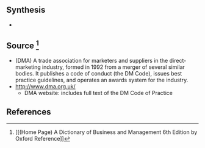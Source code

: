 ## Synthesis
- 
## Source [^1]
- (DMA) A trade association for marketers and suppliers in the direct-marketing industry, formed in 1992 from a merger of several similar bodies. It publishes a code of conduct (the DM Code), issues best practice guidelines, and operates an awards system for the industry.
- http://www.dma.org.uk/
	- DMA website: includes full text of the DM Code of Practice
## References

[^1]: [[(Home Page) A Dictionary of Business and Management 6th Edition by Oxford Reference]]